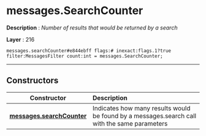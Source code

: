 # messages.SearchCounter

**Description** : *Number of results that would be returned by a search*

**Layer** : 216

```tl
messages.searchCounter#e844ebff flags:# inexact:flags.1?true filter:MessagesFilter count:int = messages.SearchCounter;
```

---

## Constructors

| Constructor | Description |
| :---: | :--- |
| [**messages.searchCounter**](constructor/messages.searchCounter) | Indicates how many results would be found by a messages.search call with the same parameters |